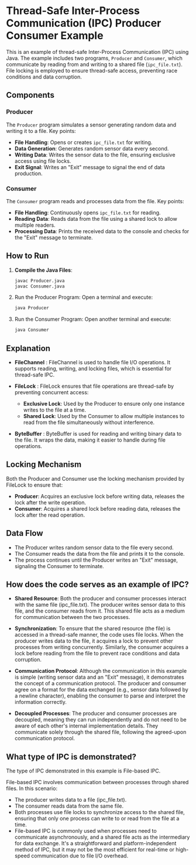 # Thread-Safe Inter-Process Communication (IPC) Producer Consumer Example


This is an example of thread-safe Inter-Process Communication (IPC) using Java. The example includes two programs, `Producer` and `Consumer`, which communicate by reading from and writing to a shared file (`ipc_file.txt`). File locking is employed to ensure thread-safe access, preventing race conditions and data corruption.

## Components

### Producer

The `Producer` program simulates a sensor generating random data and writing it to a file. Key points:

- **File Handling**: Opens or creates `ipc_file.txt` for writing.
- **Data Generation**: Generates random sensor data every second.
- **Writing Data**: Writes the sensor data to the file, ensuring exclusive access using file locks.
- **Exit Signal**: Writes an "Exit" message to signal the end of data production.

### Consumer

The `Consumer` program reads and processes data from the file. Key points:

- **File Handling**: Continuously opens `ipc_file.txt` for reading.
- **Reading Data**: Reads data from the file using a shared lock to allow multiple readers.
- **Processing Data**: Prints the received data to the console and checks for the "Exit" message to terminate.

## How to Run

1. **Compile the Java Files**:
   ```sh
   javac Producer.java
   javac Consumer.java

2. Run the Producer Program:
Open a terminal and execute:

    ```sh
    java Producer

3. Run the Consumer Program:
Open another terminal and execute:

    ```sh
    java Consumer

## Explanation
    
- <b>FileChannel</b> : FileChannel is used to handle file I/O operations. It supports reading, writing, and locking files, which is essential for thread-safe IPC.

- <b>FileLock</b> : FileLock ensures that file operations are thread-safe by preventing concurrent access:
    - <b>Exclusive Lock</b>: Used by the Producer to ensure only one instance writes to the file at a time.
    - <b>Shared Lock</b>: Used by the Consumer to allow multiple instances to read from the file simultaneously without interference.

- <b>ByteBuffer</b> : ByteBuffer is used for reading and writing binary data to the file. It wraps the data, making it easier to handle during file operations.

## Locking Mechanism

Both the Producer and Consumer use the locking mechanism provided by FileLock to ensure that:

- <b>Producer</b>: Acquires an exclusive lock before writing data, releases the lock after the write operation.
- <b>Consumer</b>: Acquires a shared lock before reading data, releases the lock after the read operation.

## Data Flow
- The Producer writes random sensor data to the file every second.
- The Consumer reads the data from the file and prints it to the console.
- The process continues until the Producer writes an "Exit" message, signaling the Consumer to terminate.


## How does the code serves as an example of IPC?

- <b>Shared Resource</b>: Both the producer and consumer processes interact with the same file (ipc_file.txt). The producer writes sensor data to this file, and the consumer reads from it. This shared file acts as a medium for communication between the two processes.

- <b>Synchronization</b>: To ensure that the shared resource (the file) is accessed in a thread-safe manner, the code uses file locks. When the producer writes data to the file, it acquires a lock to prevent other processes from writing concurrently. Similarly, the consumer acquires a lock before reading from the file to prevent race conditions and data corruption.

- <b>Communication Protocol</b>: Although the communication in this example is simple (writing sensor data and an "Exit" message), it demonstrates the concept of a communication protocol. The producer and consumer agree on a format for the data exchanged (e.g., sensor data followed by a newline character), enabling the consumer to parse and interpret the information correctly.

- <b> Decoupled Processes</b>: The producer and consumer processes are decoupled, meaning they can run independently and do not need to be aware of each other's internal implementation details. They communicate solely through the shared file, following the agreed-upon communication protocol.

## What type of IPC is demonstrated?

The type of IPC demonstrated in this example is File-based IPC.

File-based IPC involves communication between processes through shared files. In this scenario:

- The producer writes data to a file (ipc_file.txt).
- The consumer reads data from the same file.
- Both processes use file locks to synchronize access to the shared file, ensuring that only one process can write to or read from the file at a time.
- File-based IPC is commonly used when processes need to communicate asynchronously, and a shared file acts as the intermediary for data exchange. It's a straightforward and platform-independent method of IPC, but it may not be the most efficient for real-time or high-speed communication due to file I/O overhead.